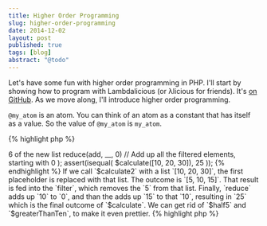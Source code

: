 ```yaml
---
title: Higher Order Programming
slug: higher-order-programming
date: 2014-12-02
layout: post
published: true
tags: [blog]
abstract: "@todo"
---
```


<!-- image: "http://verraes.net/img/posts/@TODO" -->

Let's have some fun with higher order programming in PHP. I'll start by showing how to program with Lambdalicious (or λlicious for friends). It's [on GitHub](https://github.com/mathiasverraes/lambdalicious). As we move along, I'll introduce higher order programming.

`@my_atom` is an atom. You can think of an atom as a constant that has itself as a value. So the value of `@my_atom` is `my_atom`.

{% highlight php %}
<?php
require_once __DIR__ . 'path/to/src/Verraes/Lambdalicious/load.php';
assert(
    isatom(@my_atom)
);
{% endhighlight %}

(Note that if you combine all the code in this post in a single file, it is executable and all assertions will pass.)

Atoms are very useful for many things. Later on, we'll use them to refer to global functions, without needing to resort to quotes. In fact, the philosophy of λlicious is to remove syntactical noise, verbosity, and ceremony. To that effect, let's get rid of the `@` prefix. We can do that by atomizing them:

{% highlight php %}
<?php
atom(@my_atom);
assert(
    isatom(my_atom)
);
{% endhighlight %}

Once an atom is atomized, you can use it everywhere without the prefix. Let's atomize some atoms and make a list.

{% highlight php %}
<?php
atom(@a, @b, @c, @d);
assert(
    islist([a, b, c])
);
assert(isequal(
    cons(d, [a, b, c]),
    [d, a, b, c]
));
{% endhighlight %}

`cons($head, $tail)` constructs a list by adding `$head` to the front of the list `$tail`. In fact, the square brackets are nothing but a shortcut for a bunch of nested `cons`.

{% highlight php %}
<?php
assert(isequal(
    cons(a, cons(b, cons(c, []))),
    [a, b, c]
));
{% endhighlight %}

We can deconstruct lists by taking the `head`, which is the first element, or the `tail`, which is all the elements without the head.

{% highlight php %}
<?php
assert(isequal(
    head([a, b, c]),
    a
));
assert(isequal(
    tail([a, b, c]),
    [b, c]
));
{% endhighlight %}

Now let's make a global function. Global means that we can reach it from anywhere.

{% highlight php %}
<?php
function half($x){ return divide($x, 2);}
assert(isequal(
    half(6),
    3
));
{% endhighlight %}

If we atomize the function's name, we can refer to it by that atom.

{% highlight php %}
<?php
atom(@half);
assert(isequal(
    call(half, [6]),
    half(6)
));
{% endhighlight %}

We can also make locally scoped functions. They can be passed around as well.

{% highlight php %}
<?php
$half = function($x) { return divide($x, 2);};
assert(isequal(
    $half(3),
    call($half, [3])
));
{% endhighlight %}

Now we want to get the halves of a whole list of integers. We write our test first, before we start writing the implementation (even though we are physically required to put the test below the definition). Our test will look like this:
`assert(isequal($halves([2, 4, 6]), [1, 2, 3]));`



In λlicious, we only ever assign a value to a variable once. PHP does not restrict this, but a λlicious-programmer is disciplined and strong-minded, and doesn't require any hand-holding. This also means that we never use loops like foreach, as they mutate variables. The alternative is recursion.

`$halves` takes a list as an argument. We'll calculate the half of the head of that list, and then recurse to `$halves` again with the tail of the list. We cons up the calculated half with the result of the recursive call to `$halves`. Here's our first attempt:

{% highlight php %}
<?php
$halves1 = function($list) use(&$halves1) {
    return
         cons( // create a new list consisting of:
             divide(head($list), 2), // the half of the first element
             $halves1(tail($list)) // the halves of the remaining elements
         );
}
{% endhighlight %}

(The `use(&$halves1)` deserves some explanation. At this point in the code, `$halves1` is not yet defined. By injecting it into our function, we can call it at the point in the code where we reach `$halves1(tail($list))`. It's a little trick in PHP to recurse inside locally scoped functions.)

If we try to use `$halves1`, we crash with a message saying `HeadIsDefinedOnlyForNonEmptyLists`. The problem is that we are recursing, but we have not thought about how the loop stops. The λlicious-programmer accepts that mistakes happen, and draws lessons from it. From now on, whenever we recurse, we will think about the termination first.

We'll need conditionals. In λlicious, they look like this:

{% highlight text %}
return
    condition1 ? result1 :
    (condition2 ? result2 :
    (condition3 ? result3 :
    (finalResult)));
{% endhighlight %}    

In other words, conditions are tried one after another until one of them evaluates to true. The value of the complete expression is the result that follows the first true condition. If none of the conditions evaluate to true, the finalResult is returned.

Let's get back to our `$halves`. As we are picking elements of our `$list`, it will become empty at some point. We'll need some place to store elements that we halved, so we add an accumulator called `$acc`, which starts as an empty list. Whe `$list` becomes empty, we return the accumulated values in `$acc`.

{% highlight php %}
<?php
$halves2 = function($list, $acc = []) use(&$halves2) {
    return
        isempty($list) ? $acc : // return $acc when we're done picking off items
        $halves2( // Recurse
            tail($list),
            cons( // Our new $acc will be our newly calculated half, 
                  // followed by the old $acc
                divide(head($list), 2),
                $acc
            )
        );
};
{% endhighlight %}

The assert still fails. Closer inspection learns that `$halves([2, 4, 6])` returns `[3, 2, 1]`. That makes sense: we keep consing up the halved head of the original list, to the accumulated list, so our `$acc` ends up backwards. That's easy to fix. We simply call `reverse` on `$acc` before returning it.

{% highlight php %}
<?php
$halves3 = function($list, $acc = []) use(&$halves3) {
    return
        isempty($list) ? reverse($acc) : // Reversing $acc at the last moment
            $halves3(
                tail($list),
                cons( // This is where our halved heads end up in the wrong order
                    divide(head($list), 2),
                    $acc
                )
            );
};
assert(isequal(
    $halves3([2, 4, 6]),
    [1, 2, 3]
));
{% endhighlight %}

`$halves3` passes our test. Recursion is great fun, and can be very rewarding, when writing code, but especially when making obvious jokes about it. If you feel you don't really get what's going on yet, I advise you to read [this wonderful blog post](@TODO RECURSE TO SELF).


`$halves3` works, but we're not quite happy with it. `divide(head($list), 2)` duplicates the logic of our `$half` function. Let's inject that function into our 4th version.

{% highlight php %}
<?php
$halves4 = function($half, $list, $acc = []) use(&$halves4) { 
    return
        isempty($list) ? reverse($acc) :
            $halves4(
                $half, // Don't forget to keep passing $half along to $halves4
                tail($list),
                cons(
                    $half(head($list)), // Using our injected $half function
                    $acc
                )
            );
};
assert(isequal(
        $halves4($half, [2, 4, 6]),
        [1, 2, 3]
    ));
{% endhighlight %}

`$halves4` is a higher order function: it takes another function as an argument. In our case, it applies this function to each element of `$list`. This pattern is actually quite common. So common indeed, that it has a name: map. We can simply rename `$halves4` and `$half` to be more generic.

{% highlight php %}
<?php
$map = function($function, $list, $acc = []) use(&$map) {
    return
        isempty($list) ? reverse($acc) :
            $map( // Recurse over map
                $function, // Passing $function along to the next call of $map
                tail($list),
                cons(
                    $function(head($list)), // Using our injected $function
                    $acc
                )
            );
};
assert(isequal(
        $map($half, [2, 4, 6]), // Map $half over the list
        [1, 2, 3]
    ));
{% endhighlight %}

(Later on we'll use the global function `map` instead of our own `$map`, as it's a little smarter.)

Functions that take functions as arguments are just one type of higher order functions. We can also return functions. Let's make a function that makes $half.

{% highlight php %}
<?php
$halfMaker = function() {
    return function($x) { // make a new function and return it 
        return divide($x, 2);
    }; 
};
$half2 = $halfMaker();
assert(isequal(
    $half2(8),
    4
));
{% endhighlight %}

This may seem a little pointless. But this is actually a pattern as well. We've hardcoded the division by 2, but what if we want to make that number dynamic? We rename `$halfMaker` into `$divisionMaker` and take a number as an argument:

{% highlight php %}
<?php
$divisionMaker = function($y) {
    return function ($x) use ($y) {
        return divide($x, $y);
    };
};
$third = $divisionMaker(3);
assert(isequal(
    $third(9),
    3
));
{% endhighlight %}

We can make it even more generic. Right now, `division` is hardcoded into `$divisionMaker`. We can actually pass that function in as well. We rename `$divisionMaker` to `$partial`.

{% highlight php %}
<?php
$partial  = function($f, $y) {
    return function($x) use($f, $y) {
        return $f($x, $y);
    };
};
$third2 = $partial(divide, 3);
assert(isequal(
        $third2(9),
        3
    ));
{% endhighlight %}

`$partial` takes two arguments: a function `$f` and one argument `$y`. It returns a new function, which takes another argument `$x`, and return the result of `$f($x, $y)`. Partial function application is a nice example of higher order programming: you create new functions from existing functions. Wouldn't it be nice if we had an elegant syntax to partially call functions? In λlicious, many functions already feature partial function application by default:

{% highlight php %}
<?php
$half3 = divide(__, 2); // returns a function $f($x){ return divide($x, 2); }
$increment = add(1, __); // returns a function $f($y){ return add(1, $y); }
assert(isequal(
    $half(8), 4
));
assert(isequal(
    $increment(5), 6
));
{% endhighlight %}

The double underscores are placeholders: You can think of them as arguments that you don't know yet, and that you'll fill in later.

Sometimes you need a function that is composed of other functions. If we want to half a value and then add one, we can make a function that does the work for us:

{% highlight php %}
<?php
$halfAndIncrementMaker = function($half3, $increment) {
    return function($x) use ($half3, $increment) {
        return $increment($half3($x));
    };
};
$halfAndIncrement = $halfAndIncrementMaker($half3, $increment);
assert(isequal(
    $halfAndIncrement(10), 6
));
{% endhighlight %}

Once again, we'll turn our `$halfAndIncrementMaker` into a more generic function, called `compose`. It's another example of a higher order function: it takes functions as arguments and returns a new function.

{% highlight php %}
<?php
$compose = function($f, $g) {
    return function($x) use ($f, $g) {
        return $g($f($x));
    };
};
$halfAndIncrement = $halfAndIncrementMaker($half3, $increment);
assert(isequal(
        $halfAndIncrement(10), 6
    ));
{% endhighlight %}

`compose` creates a function that calls `$f` on `$x`, and then calls `$g` on the result of that. `pipe` is the same thing but applies the functions in reverse, which is more natural to read in my opinion. All together now:

{% highlight php %}
<?php
$half5 = divide(__, 2);
$greaterThanSix = gt(__, 6);
$calculate = pipe( // pipe returns a new function
    map($half5, __),  // Half all the elements of a list
    filter($greaterThanSix, __), // Keep only the elements > 6 of the new list
    reduce(add, __, 0) // Add up all the filtered elements, starting with 0
);
assert(isequal(
    $calculate([10, 20, 30]),
    25
));
{% endhighlight %}

If we call `$calculate2` with a list `[10, 20, 30]`, the first placeholder is replaced with that list. The outcome is `[5, 10, 15]`. That result is fed into the `filter`, which removes the `5` from that list. Finally, `reduce` adds up `10` to `0`, and than the adds up `15` to that `10`, resulting in `25`  which is the final outcome of `$calculate`.

We can get rid of `$half5` and `$greaterThanTen`, to make it even prettier.

{% highlight php %}
<?php
$calculate2 = pipe(
    map(divide(__, 2), __),
    filter(gt(__, 6), __),
    reduce(add, __, 0)
);
{% endhighlight %}

We've now expressed a calculation as a composition of partially applied functions. By using the syntax with the placeholders, you can can easily see how data flows through the calculation. Granted, it might take some getting used to. If you get in trouble, you can inject some `dump` functions along the way

{% highlight php %}
<?php
$calculate3 = pipe(
    map(divide(__, 2), __),
    dump,
    filter(gt(__, 6), __),
    dump,
    reduce(add, __, 0)
);
{% endhighlight %}


Imagine you had to write all that in traditional procedural PHP. The beautiful thing about `$calculate` is that it separates the definition of how data flows through the functions, from having to deal with the actual data. From a small set of primitive functions, we can build ever more complex abstractions. And that is the point of higher order programming.


## λlicious and PHP

Keep in mind that, at the time of writing, λlicious is not stable and might already have changed since you read this. Lambdalicious is not fit for any purpose. If you use it in production and everything breaks, your friends will laugh at you behind your back. I will provide a shoulder to cry on at twice my normal consultancy rates, while saying "I told you so."

The reason it can not work is that PHP is not suitable for recursion. Some languages have something called tail call optimization, which means that if the last expression is recursive, the compiler will make a jump. The call stack does not increase, and all is well.

PHP will either run out of memory (*Fatal error: Allowed memory size of X bytes exhausted*) or, if you have XDebug installed, it will stop at a 100 calls by default. (*PHP Fatal error:  Maximum function nesting level of '100' reached, aborting*). You can increase `xdebug.max_nesting_level` in php.ini. HHVM overflows (*Fatal error: Stack overflow*). I promise to send some fine Belgian beer or chocolates to whoever fixes this in PHP or HHVM.

